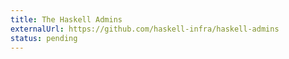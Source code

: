```yaml
---
title: The Haskell Admins
externalUrl: https://github.com/haskell-infra/haskell-admins
status: pending
---
```

